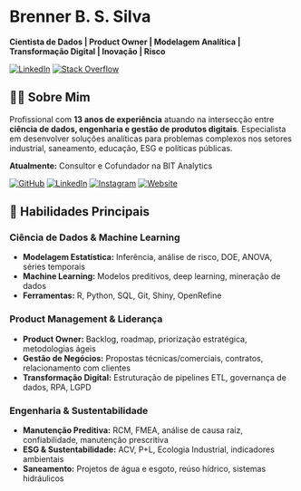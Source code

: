 # Brenner B. S. Silva

**Cientista de Dados | Product Owner | Modelagem Analítica | Transformação Digital | Inovação | Risco**

[![LinkedIn](https://img.shields.io/badge/LinkedIn-0077B5?style=for-the-badge&logo=linkedin&logoColor=white)](http://www.linkedin.com/in/brennerbiasi)
[![Stack Overflow](https://img.shields.io/badge/Stack_Overflow-FE7A16?style=for-the-badge&logo=stack-overflow&logoColor=white)](https://stackoverflow.com/users/9699371/bbiasi)

## 👨‍💻 Sobre Mim

Profissional com **13 anos de experiência** atuando na intersecção entre **ciência de dados, engenharia e gestão de produtos digitais**. Especialista em desenvolver soluções analíticas para problemas complexos nos setores industrial, saneamento, educação, ESG e políticas públicas.

**Atualmente:** Consultor e Cofundador na BIT Analytics

[![GitHub](https://img.shields.io/badge/GitHub-100000?style=for-the-badge&logo=github&logoColor=white)](https://github.com/BIT-Analytics)
[![LinkedIn](https://img.shields.io/badge/LinkedIn-0077B5?style=for-the-badge&logo=linkedin&logoColor=white)](https://www.linkedin.com/company/bit-analytics)
[![Instagram](https://img.shields.io/badge/Instagram-E4405F?style=for-the-badge&logo=instagram&logoColor=white)](https://www.instagram.com/bitanalytics/)
[![Website](https://img.shields.io/badge/Website-000000?style=for-the-badge&logo=google-chrome&logoColor=white)](https://bitanalytics.dev.br)

## 🚀 Habilidades Principais

### **Ciência de Dados & Machine Learning**
- **Modelagem Estatística:** Inferência, análise de risco, DOE, ANOVA, séries temporais
- **Machine Learning:** Modelos preditivos, deep learning, mineração de dados
- **Ferramentas:** R, Python, SQL, Git, Shiny, OpenRefine

### **Product Management & Liderança**
- **Product Owner:** Backlog, roadmap, priorização estratégica, metodologias ágeis
- **Gestão de Negócios:** Propostas técnicas/comerciais, contratos, relacionamento com clientes
- **Transformação Digital:** Estruturação de pipelines ETL, governança de dados, RPA, LGPD

### **Engenharia & Sustentabilidade**
- **Manutenção Preditiva:** RCM, FMEA, análise de causa raiz, confiabilidade, manutenção prescritiva
- **ESG & Sustentabilidade:** ACV, P+L, Ecologia Industrial, indicadores ambientais
- **Saneamento:** Projetos de água e esgoto, reúso hídrico, sistemas hidráulicos
